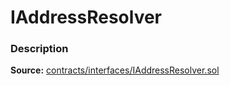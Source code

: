 # IAddressResolver

### Description <a id="description"></a>

**Source:** [contracts/interfaces/IAddressResolver.sol](https://github.com/perifinance/peri-finance/blob/master/contracts/interfaces/IAddressResolver.sol)

